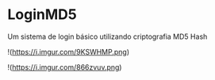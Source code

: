 # LoginMD5
Um sistema de login básico utilizando criptografia MD5 Hash


!(https://i.imgur.com/9KSWHMP.png)

!(https://i.imgur.com/866zvuv.png)
